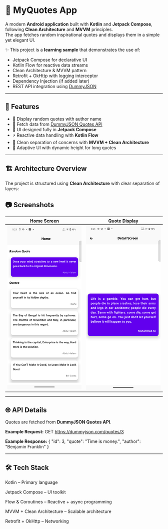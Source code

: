 # 📖 MyQuotes App

A modern **Android application** built with **Kotlin** and **Jetpack Compose**, following **Clean Architecture** and **MVVM** principles.  
The app fetches random inspirational quotes and displays them in a simple yet elegant UI.  

✨ This project is a **learning sample** that demonstrates the use of:
- Jetpack Compose for declarative UI
- Kotlin Flow for reactive data streams
- Clean Architecture & MVVM pattern
- Retrofit + OkHttp with logging interceptor
- Dependency Injection (if added later)
- REST API integration using [DummyJSON](https://dummyjson.com/)

---

## 🚀 Features

- 📜 Display random quotes with author name  
- 🔄 Fetch data from [DummyJSON Quotes API](https://dummyjson.com/quotes)  
- 🎨 UI designed fully in **Jetpack Compose**  
- ⚡ Reactive data handling with **Kotlin Flow**  
- 🧩 Clean separation of concerns with **MVVM + Clean Architecture**  
- 📱 Adaptive UI with dynamic height for long quotes  

---

## 🏗️ Architecture Overview

The project is structured using **Clean Architecture** with clear separation of layers:  

## 📷 Screenshots  

| Home Screen | Quote Display |
|-------------|---------------|
| ![Screenshot 1](screenshots/ss1.png) | ![Screenshot 2](screenshots/ss2.png) |

---

## 🌐 API Details
Quotes are fetched from **DummyJSON Quotes API**.

**Example Request:**
    GET https://dummyjson.com/quotes/3

**Example Response:**
    {
     "id": 3,
     "quote": "Time is money.",
     "author": "Benjamin Franklin"
  }

---

## 🛠️ Tech Stack

Kotlin – Primary language

Jetpack Compose – UI toolkit

Flow & Coroutines – Reactive + async programming

MVVM + Clean Architecture – Scalable architecture

Retrofit + OkHttp – Networking

